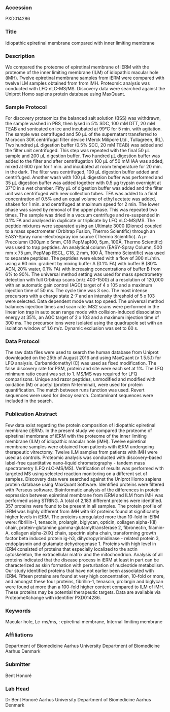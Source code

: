 ### Accession
PXD014286

### Title
Idiopathic epiretinal membrane compared with inner limiting membrane

### Description
We compared the proteome of epiretinal membrane of iERM with the proteome of the inner limiting membrane (ILM) of idiopathic macular hole (iMH). Twelve epiretinal membrane samples from iERM were compared with twelve ILM samples obtained from from iMH. Proteomic analysis was conducted with LFQ nLC-MS/MS. Discovery data were searched against the Uniprot Homo sapiens protein database using MaxQuant.

### Sample Protocol
For discovery proteomics the balanced salt solution (BSS) was withdrawn, the sample washed in PBS, then lysed in 5% SDC, 100 mM DTT, 20 mM TEAB and sonicated on ice and incubated at 99°C for 5 min. with agitation. The sample was centrifuged and 50 µL of the supernatant transferred to Microcon 30K centrifugal filter device (Merck Milipore Ltd., Tullagreen, IRL). Two hundred µL digestion buffer (0.5% SDC, 20 mM TEAB) was added and the filter unit centrifuged. This step was repeated with the final 50 µL sample and 200 µL digestion buffer. Two hundred µL digestion buffer was added to the filter and after centrifugation 100 µL of 50 mM IAA was added, mixed at 600 rpm for 1 min. and incubated at room temperature for 20 min. in the dark. The filter was centrifuged, 100 µL digestion buffer added and centrifuged. Another wash with 100 µL digestion buffer was performed and 35 µL digestion buffer was added together with 0.5 µg trypsin overnight at 37°C in a wet chamber. Fifty µL of digestion buffer was added and the filter unit was centrifuged with new collection tubes. TFA was added to a final concentration of 0.5% and an equal volume of ethyl acetate was added, shaken for 1 min. and centrifuged at maximum speed for 2 min. The lower phase was saved by removal of the upper phase. This was repeated two times. The sample was dried in a vacuum centrifuge and re-suspended in 0.1% FA and analysed in duplicate or triplicate by LFQ nLC-MS/MS. The peptide mixtures were separated using an Ultimate 3000 (Dionex) coupled to a mass spectrometer (Orbitrap Fusion, Thermo Scientific) through an EASY-Spray nano-electrospray ion source (Thermo Scientific). A µ-Precolumn (300µm x 5mm, C18 PepMap100, 5µm, 100Å, Thermo Scientific) was used to trap peptides. An analytical column (EASY-Spray Column, 500 mm x 75 µm, PepMap RSCL, C18, 2 mm, 100 Å, Thermo Scientific) was used to separate peptides. The peptides were eluted with a flow of 300 nL/min. using a 60 min. gradient by mixing buffer A (0.1% FA) with buffer B (80% ACN, 20% water, 0.1% FA) with increasing concentrations of buffer B from 6% to 90%. The universal method setting was used for mass spectrometry detection with full Orbitrap scans (m/z 400-1500) at a resolution of 120,000 with an automatic gain control (AGC) target of 4 x 105 and a maximum injection time of 50 ms. The cycle time was 3 sec. The most intense precursors with a charge state 2-7 and an intensity threshold of 5 x 103 were selected. Data dependent mode was top speed. The universal method balances injection times and scan rate. MS2 scans were performed in the linear ion trap in auto scan range mode with collision-induced dissociation energy at 35%, an AGC target of 2 x 103 and a maximum injection time of 300 ms. The precursor ions were isolated using the quadrupole set with an isolation window of 1.6 m/z. Dynamic exclusion was set to 60 s.

### Data Protocol
The raw data files were used to search the human database from Uniprot downloaded on the 25th of August 2016 and using MaxQuant (v 1.5.5.1) for LFQ analysis. Carbamidomethyl (C) was used as fixed modification. The false discovery rate for PSM, protein and site were each set at 1%. The LFQ minimum ratio count was set to 1. MS/MS was required for LFQ comparisons. Unique and razor peptides, unmodified and modified with oxidation (M) or acetyl (protein N-terminal), were used for protein quantification. The match between runs function was used. Revert sequences were used for decoy search. Contaminant sequences were included in the search.

### Publication Abstract
Few data exist regarding the protein composition of idiopathic epiretinal membrane (iERM). In the present study we compared the proteome of epiretinal membrane of iERM with the proteome of the inner limiting membrane (ILM) of idiopathic macular hole (iMH). Twelve epiretinal membrane samples were obtained from patients with iERM undergoing therapeutic vitrectomy. Twelve ILM samples from patients with iMH were used as controls. Proteomic analysis was conducted with discovery-based label-free quantitative nano-liquid chromatography - tandem mass spectrometry (LFQ nLC-MS/MS). Verification of results was performed with targeted MS using selected reaction monitoring on a different set of samples. Discovery data were searched against the Uniprot Homo sapiens protein database using MaxQuant Software. Identified proteins were filtered with Perseus software. Bioinformatic analysis of the differences in protein expression between epiretinal membrane from iERM and ILM from iMH was performed using STRING. A total of 2,183 different proteins were identified. 357 proteins were found to be present in all samples. The protein profile of iERM was highly different from iMH with 62 proteins found at significantly higher levels in iERM. The proteins upregulated more than 10-fold in iERM were: fibrillin-1, tenascin, prolargin, biglycan, opticin, collagen alpha-1(II) chain, protein-glutamine gamma-glutamyltransferase 2, fibronectin, filamin-A, collagen alpha-2(IX) chain, spectrin alpha chain, transforming growth factor beta induced protein ig-h3, dihydropyrimidinase - related protein 3, endoplasmin and glutamate dehydrogenase 1. Proteins with high level in iERM consisted of proteins that especially localized to the actin cytoskeleton, the extracellular matrix and the mitochondrion. Analysis of all proteins indicated that the disease process in iERM at least in part can be characterized as skin formation with perturbation of nucleotide metabolism. Our study identified proteins that have not earlier been associated with iERM. Fifteen proteins are found at very high concentration, 10-fold or more, and amongst these four proteins, fibrillin-1, tenascin, prolargin and biglycan were found at more than a 100-fold higher content compared to ILM of iMH. These proteins may be potential therapeutic targets. Data are available via ProteomeXchange with identifier PXD014286.

### Keywords
Macular hole, Lc-ms/ms, : epiretinal membrane, Internal limiting membrane

### Affiliations
Department of Biomedicine
Aarhus University Department of Biomedicine Aarhus Denmark

### Submitter
Bent Honoré

### Lab Head
Dr Bent Honoré
Aarhus University Department of Biomedicine Aarhus Denmark


